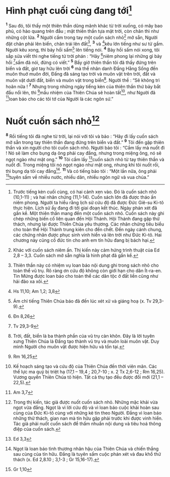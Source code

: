 # Hình phạt cuối cùng đang tới[^1-a62e5a54-4b50-40ec-a055-8dfb5c746088]
<sup><b>1</b></sup> Sau đó, tôi thấy một thiên thần dũng mãnh khác từ trời xuống, có mây bao phủ, có hào quang trên đầu ; mặt thiên thần tựa mặt trời, còn chân thì như những cột lửa. <sup><b>2</b></sup> Người cầm trong tay một cuốn sách nhỏ[^2-a62e5a54-4b50-40ec-a055-8dfb5c746088] mở sẵn, Người đặt chân phải lên biển, chân trái lên đất[^3-a62e5a54-4b50-40ec-a055-8dfb5c746088], <sup><b>3</b></sup> và [^1@-a62e5a54-4b50-40ec-a055-8dfb5c746088]kêu lớn tiếng như sư tử gầm. Người kêu xong, thì bảy hồi sấm[^4-a62e5a54-4b50-40ec-a055-8dfb5c746088] lên tiếng nói. <sup><b>4</b></sup> Bảy hồi sấm nói xong, tôi sắp sửa viết thì nghe tiếng từ trời phán : “Hãy [^2@-a62e5a54-4b50-40ec-a055-8dfb5c746088]niêm phong lại những gì bảy hồi [^3@-a62e5a54-4b50-40ec-a055-8dfb5c746088]sấm đã nói, đừng có viết.” <sup><b>5</b></sup> Bấy giờ thiên thần tôi đã thấy đứng trên biển và đất, giơ tay hữu lên trời <sup><b>6</b></sup> mà thề nhân danh Đấng Hằng Sống đến muôn thuở muôn đời, Đấng đã sáng tạo trời và muôn vật trên trời, đất và muôn vật dưới đất, biển và muôn vật trong biển[^5-a62e5a54-4b50-40ec-a055-8dfb5c746088]. Người thề : “Sẽ không trì hoãn nữa ! <sup><b>7</b></sup> Nhưng trong những ngày tiếng kèn của thiên thần thứ bảy bắt đầu nổi lên, thì [^4@-a62e5a54-4b50-40ec-a055-8dfb5c746088]mầu nhiệm của Thiên Chúa sẽ hoàn tất[^6-a62e5a54-4b50-40ec-a055-8dfb5c746088], như Người đã [^5@-a62e5a54-4b50-40ec-a055-8dfb5c746088]loan báo cho các tôi tớ của Người là các ngôn sứ.”

# Nuốt cuốn sách nhỏ[^7-a62e5a54-4b50-40ec-a055-8dfb5c746088]
<sup><b>8</b></sup> Rồi tiếng tôi đã nghe từ trời, lại nói với tôi và bảo : “Hãy đi lấy cuốn sách mở sẵn trong tay thiên thần đang đứng trên biển và đất.” <sup><b>9</b></sup> Tôi đến gặp thiên thần và xin người cho tôi cuốn sách nhỏ. Người bảo tôi : “Cầm lấy mà nuốt đi ! Nó sẽ làm cho bụng dạ ông phải cay đắng, nhưng trong miệng ông, nó sẽ ngọt ngào như mật ong.” <sup><b>10</b></sup> Tôi cầm lấy [^6@-a62e5a54-4b50-40ec-a055-8dfb5c746088]cuốn sách nhỏ từ tay thiên thần và nuốt đi. Trong miệng tôi nó ngọt ngào như mật ong, nhưng khi tôi nuốt rồi, thì bụng dạ tôi cay đắng[^8-a62e5a54-4b50-40ec-a055-8dfb5c746088]. <sup><b>11</b></sup> Và có tiếng bảo tôi : “Một lần nữa, ông phải [^7@-a62e5a54-4b50-40ec-a055-8dfb5c746088]tuyên sấm về nhiều nước, nhiều dân, nhiều ngôn ngữ và vua chúa.”

[^1-a62e5a54-4b50-40ec-a055-8dfb5c746088]: Trước tiếng kèn cuối cùng, có hai cảnh xen vào. Đó là cuốn sách nhỏ (10,1-11) ; và hai nhân chứng (11,1-14). Cuốn sách lớn đã được tháo ấn niêm phong. Người ta hiểu rằng lịch sử cứu độ đã được Đức Giê-su Ki-tô thực hiện. Lịch sử ấy đang đi tới giai đoạn kết thúc. Ngày phán xét đã gần kề. Một thiên thần mang đến một cuốn sách nhỏ. Cuốn sách này ghi chép những biến cố liên quan đến Hội Thánh. Hội Thánh đang gặp thử thách, nhưng lại được Thiên Chúa yêu thương. Các nhân chứng tiêu biểu cho toàn thể Hội Thánh trung kiên cho đến chết. Đến ngày cánh chung, các chứng nhân được phục sinh vinh hiển và lên trời như Đức Ki-tô. Hai chương này củng cố đức tin cho anh em tín hữu đang bị bách hại.
[^2-a62e5a54-4b50-40ec-a055-8dfb5c746088]: Khác với cuốn sách niêm ấn. Thị kiến này cảm hứng trình thuật của Ed 2,8 – 3,3. Cuốn sách mở sẵn nghĩa là hình phạt đã gần kề.
[^3-a62e5a54-4b50-40ec-a055-8dfb5c746088]: Thiên thần này có nhiệm vụ loan báo nội dung ghi trong sách nhỏ cho toàn thể vũ trụ. Rõ ràng ơn cứu độ không còn giới hạn cho dân Ít-ra-en. Tin Mừng được loan báo cho toàn thể các dân tộc ở đất liền cũng như hải đảo xa xôi.
[^4-a62e5a54-4b50-40ec-a055-8dfb5c746088]: Ám chỉ tiếng Thiên Chúa báo đã đến lúc xét xử và giáng hoạ (x. Tv 29,3-9).
[^5-a62e5a54-4b50-40ec-a055-8dfb5c746088]: Trời, đất, biển là ba thành phần của vũ trụ càn khôn. Đây là lời tuyên xưng Thiên Chúa là Đấng tạo thành vũ trụ và muôn loài muôn vật. Duy mình Người cho muôn vật được hiện hữu và tồn tại.
[^6-a62e5a54-4b50-40ec-a055-8dfb5c746088]: Kế hoạch sáng tạo và cứu độ của Thiên Chúa đến thời viên mãn. Các thế lực ma quỷ bị triệt hạ (17,1 – 19,4 ; 20,7-10 ; x. 2 Tx 2,6-12 ; Rm 16,25). Vương quyền Thiên Chúa tỏ hiện. Tất cả thụ tạo đều được đổi mới (21,1 – 22,5).
[^7-a62e5a54-4b50-40ec-a055-8dfb5c746088]: Trong thị kiến, tác giả được nuốt cuốn sách nhỏ. Những mặc khải vừa ngọt vừa đắng. Ngọt là vì lời cứu độ và vì loan báo cuộc khải hoàn sau cùng của Đức Ki-tô cùng với những kẻ tin theo Người. Đắng vì loan báo những thử thách, gian nan mà tín hữu gặp phải trước khi được vinh hiển. Tác giả phải nuốt cuốn sách để thấm nhuần nội dung và tiêu hoá thông điệp của cuốn sách.
[^8-a62e5a54-4b50-40ec-a055-8dfb5c746088]: Ngọt là loan báo tình thương nhân hậu của Thiên Chúa và chiến thắng sau cùng của tín hữu. Đắng là tuyên sấm cuộc phán xét và đau khổ thử thách (x. Ed 2,8.10 ; 3,1-3 ; Gr 15,16-17).
[^1@-a62e5a54-4b50-40ec-a055-8dfb5c746088]: Hs 11,10; Am 1,2; 3,8
[^2@-a62e5a54-4b50-40ec-a055-8dfb5c746088]: Đn 8,26
[^3@-a62e5a54-4b50-40ec-a055-8dfb5c746088]: Tv 29,3-9
[^4@-a62e5a54-4b50-40ec-a055-8dfb5c746088]: Rm 16,25
[^5@-a62e5a54-4b50-40ec-a055-8dfb5c746088]: Am 3,7
[^6@-a62e5a54-4b50-40ec-a055-8dfb5c746088]: Ed 3,3
[^7@-a62e5a54-4b50-40ec-a055-8dfb5c746088]: Gr 1,10